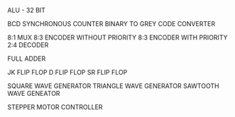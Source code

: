 ALU - 32 BIT

BCD SYNCHRONOUS COUNTER
BINARY TO GREY CODE CONVERTER

8:1 MUX
8:3 ENCODER WITHOUT PRIORITY
8:3 ENCODER WITH PRIORITY
2:4 DECODER

FULL ADDER

JK FLIP FLOP
D FLIP FLOP
SR FLIP FLOP

SQUARE WAVE GENERATOR
TRIANGLE WAVE GENERATOR
SAWTOOTH WAVE GENEATOR

STEPPER MOTOR CONTROLLER